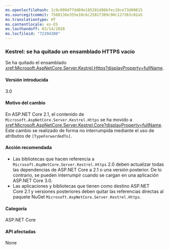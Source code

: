 ```yaml
---
ms.openlocfilehash: 1c9c899d77dd69e185281d98bfec18ce73d80815
ms.sourcegitcommit: 7588136e355e10cbc2582f389c90c127363c02a5
ms.translationtype: HT
ms.contentlocale: es-ES
ms.lasthandoff: 03/14/2020
ms.locfileid: "72394380"
---
```

### <a name="kestrel-empty-https-assembly-removed"></a>Kestrel: se ha quitado un ensamblado HTTPS vacío

Se ha quitado el ensamblado <xref:Microsoft.AspNetCore.Server.Kestrel.Https?displayProperty=fullName>.

#### <a name="version-introduced"></a>Versión introducida

3.0

#### <a name="reason-for-change"></a>Motivo del cambio

En ASP.NET Core 2.1, el contenido de `Microsoft.AspNetCore.Server.Kestrel.Https` se ha movido a <xref:Microsoft.AspNetCore.Server.Kestrel.Core?displayProperty=fullName>. Este cambio se realizado de forma no interrumpida mediante el uso de atributos de `[TypeForwardedTo]`.

#### <a name="recommended-action"></a>Acción recomendada

- Las bibliotecas que hacen referencia a `Microsoft.AspNetCore.Server.Kestrel.Https` 2.0 deben actualizar todas las dependencias de ASP.NET Core a 2.1 o una versión posterior. De lo contrario, se pueden interrumpir cuando se cargan en una aplicación ASP.NET Core 3.0.
- Las aplicaciones y bibliotecas que tienen como destino ASP.NET Core 2.1 y versiones posteriores deben quitar las referencias directas al paquete NuGet `Microsoft.AspNetCore.Server.Kestrel.Https`.

#### <a name="category"></a>Categoría

ASP.NET Core

#### <a name="affected-apis"></a>API afectadas

None

<!-- 

#### Affected APIs

Not detectable via API analysis

-->
